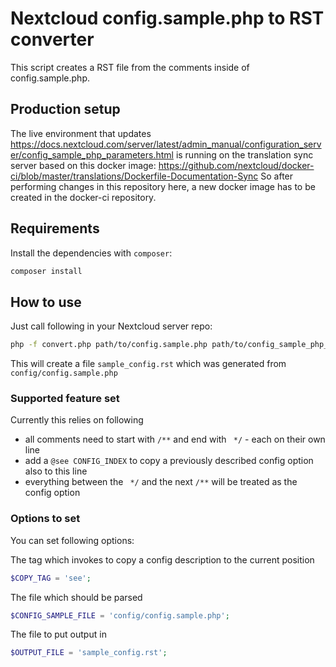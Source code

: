 # Nextcloud config.sample.php to RST converter

This script creates a RST file from the comments inside of config.sample.php.

## Production setup

The live environment that updates https://docs.nextcloud.com/server/latest/admin_manual/configuration_server/config_sample_php_parameters.html is running on the translation sync server based on this docker image:
https://github.com/nextcloud/docker-ci/blob/master/translations/Dockerfile-Documentation-Sync
So after performing changes in this repository here, a new docker image has to be created in the docker-ci repository.

## Requirements

Install the dependencies with `composer`:

```sh
composer install
```

## How to use

Just call following in your Nextcloud server repo:

```sh
php -f convert.php path/to/config.sample.php path/to/config_sample_php_parameters.rst
```

This will create a file `sample_config.rst` which was generated from `config/config.sample.php`

### Supported feature set

Currently this relies on following

 * all comments need to start with `/**` and end with ` */` - each on their own line
 * add a `@see CONFIG_INDEX` to copy a previously described config option also to this line
 * everything between the ` */` and the next `/**` will be treated as the config option

### Options to set

You can set following options:

The tag which invokes to copy a config description to the current position

```php
$COPY_TAG = 'see';
```

The file which should be parsed

```php
$CONFIG_SAMPLE_FILE = 'config/config.sample.php';
```

The file to put output in

```php
$OUTPUT_FILE = 'sample_config.rst';
```
